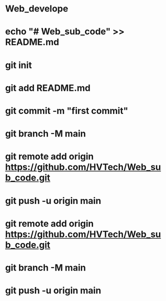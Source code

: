 # Web_develope
# echo "# Web_sub_code" >> README.md
# git init
# git add README.md
# git commit -m "first commit"
# git branch -M main
# git remote add origin https://github.com/HVTech/Web_sub_code.git
# git push -u origin main
# git remote add origin https://github.com/HVTech/Web_sub_code.git
# git branch -M main
# git push -u origin main
